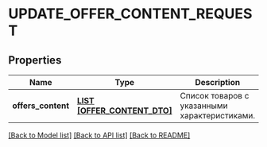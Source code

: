 # UPDATE_OFFER_CONTENT_REQUEST

## Properties
Name | Type | Description | Notes
------------ | ------------- | ------------- | -------------
**offers_content** | [**LIST [OFFER_CONTENT_DTO]**](OfferContentDTO.md) | Список товаров с указанными характеристиками. | [default to null]

[[Back to Model list]](../README.md#documentation-for-models) [[Back to API list]](../README.md#documentation-for-api-endpoints) [[Back to README]](../README.md)


